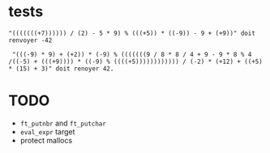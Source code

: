 # tests

```
"(((((((+7)))))) / (2) - 5 * 9) % (((+5)) * ((-9)) - 9 + (+9))" doit renvoyer -42
```

```
 "(((-9) * 9) + (+2)) * (-9) % (((((((9 / 8 * 8 / 4 + 9 - 9 * 8 % 4 /((-5) + (((+9)))) * ((-9) % ((((+5)))))))))))) / (-2) * (+12) + ((+5) * (15) + 3)" doit renoyer 42.
 ```

# TODO

* `ft_putnbr` and `ft_putchar`
* `eval_expr` target
* protect mallocs
